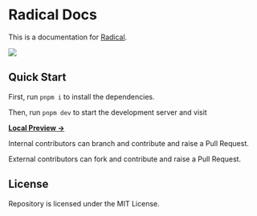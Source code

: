 # Radical Docs 

This is a documentation for [Radical](https://radical.sh).

[![](.github/screenshot.png)](https://radical.sh)

## Quick Start

First, run `pnpm i` to install the dependencies.

Then, run `pnpm dev` to start the development server and visit

[**Local Preview →**](http://localhost:3000/documentation)

Internal contributors can branch and contribute and raise a Pull Request.

External contributors can fork and contribute and raise a Pull Request.

## License

Repository is licensed under the MIT License.

